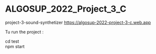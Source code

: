 # ALGOSUP_2022_Project_3_C
project-3-sound-synthetizer
https://algosup-2022-project-3-c.web.app


Tu run the project :

cd test </br>
npm start




